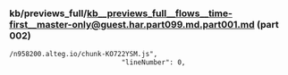 ### kb/previews_full/kb__previews_full__flows__time-first__master-only@guest.har.part099.md.part001.md (part 002)

```md
/n958200.alteg.io/chunk-KO722YSM.js",
                            "lineNumber": 0,
        
```

```
